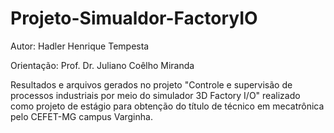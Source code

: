 # Projeto-Simualdor-FactoryIO

Autor: Hadler Henrique Tempesta

Orientação: Prof. Dr. Juliano Coêlho Miranda

Resultados e arquivos gerados no projeto "Controle e supervisão de processos industriais por meio do simulador 3D Factory I/O" realizado como projeto de estágio para obtenção do título de técnico em mecatrônica pelo CEFET-MG campus Varginha.

